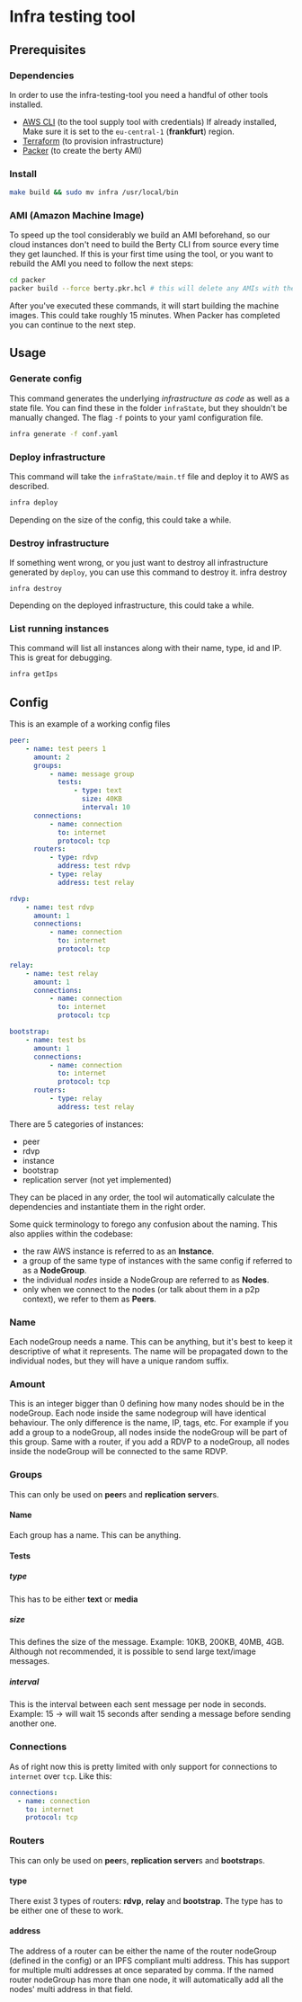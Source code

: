 # Infra testing tool

## Prerequisites

### Dependencies
In order to use the infra-testing-tool you need a handful of other tools installed.
- [AWS CLI](https://docs.aws.amazon.com/cli/latest/userguide/cli-chap-install.html) (to the tool supply tool with credentials) If already installed,
  Make sure it is set to the `eu-central-1` (**frankfurt**) region.
- [Terraform](https://www.terraform.io/downloads.html) (to provision infrastructure)
- [Packer](https://learn.hashicorp.com/tutorials/packer/get-started-install-cli) (to create the berty AMI)

### Install
```bash
make build && sudo mv infra /usr/local/bin
```

### AMI (Amazon Machine Image)
To speed up the tool considerably we build an AMI beforehand, so our cloud instances don't need to build the Berty CLI from source every time they get launched.
If this is your first time using the tool, or you want to rebuild the AMI you need to follow the next steps:
```bash
cd packer
packer build --force berty.pkr.hcl # this will delete any AMIs with the name "berty-ami" in that region!
```
After you've executed these commands, it will start building the machine images. This could take roughly 15 minutes.
When Packer has completed you can continue to the next step.

## Usage
### Generate config
This command generates the underlying *infrastructure as code* as well as a state file.
You can find these in the folder `infraState`, but they shouldn't be manually changed.
The flag `-f` points to your yaml configuration file.
```bash
infra generate -f conf.yaml
```

### Deploy infrastructure
This command will take the `infraState/main.tf` file and deploy it to AWS as described.
```bash
infra deploy
```
Depending on the size of the config, this could take a while.
### Destroy infrastructure
If something went wrong, or you just want to destroy all infrastructure generated by `deploy`, you can use this command to destroy it.
infra destroy
```
infra destroy
```
Depending on the deployed infrastructure, this could take a while.


### List running instances
This command will list all instances along with their name, type, id and IP.
This is great for debugging.
```bash
infra getIps
```

## Config
This is an example of a working config files
```yaml
peer:
    - name: test peers 1
      amount: 2
      groups:
          - name: message group
            tests:
                - type: text
                  size: 40KB
                  interval: 10
      connections:
          - name: connection
            to: internet
            protocol: tcp
      routers:
          - type: rdvp
            address: test rdvp
          - type: relay
            address: test relay

rdvp:
    - name: test rdvp
      amount: 1
      connections:
          - name: connection
            to: internet
            protocol: tcp

relay:
    - name: test relay
      amount: 1
      connections:
          - name: connection
            to: internet
            protocol: tcp

bootstrap:
    - name: test bs
      amount: 1
      connections:
          - name: connection
            to: internet
            protocol: tcp
      routers:
          - type: relay
            address: test relay
```
There are 5 categories of instances:
- peer
- rdvp
- instance
- bootstrap
- replication server (not yet implemented)

They can be placed in any order, the tool wil automatically calculate the dependencies and instantiate them in the right order.

Some quick terminology to forego any confusion about the naming. This also applies within the codebase:
- the raw AWS instance is referred to as an **Instance**.
- a group of the same type of instances with the same config if referred to as a **NodeGroup**.
- the individual *nodes* inside a NodeGroup are referred to as **Nodes**.
- only when we connect to the nodes (or talk about them in a p2p context), we refer to them as **Peers**.

### Name
Each nodeGroup needs a name. This can be anything, but it's best to keep it descriptive of what it represents.
The name will be propagated down to the individual nodes, but they will have a unique random suffix.

### Amount
This is an integer bigger than 0 defining how many nodes should be in the nodeGroup.
Each node inside the same nodegroup will have identical behaviour. The only difference is the name, IP, tags, etc.
For example if you add a group to a nodeGroup, all nodes inside the nodeGroup will be part of this group.
Same with a router, if you add a RDVP to a nodeGroup, all nodes inside the nodeGroup will be connected to the same RDVP.

### Groups
This can only be used on **peer**s and **replication server**s.
#### Name
Each group has a name. This can be anything.
#### Tests
##### type
This has to be either **text** or **media**
##### size
This defines the size of the message. Example: 10KB, 200KB, 40MB, 4GB.
Although not recommended, it is possible to send large text/image messages.
##### interval
This is the interval between each sent message per node in seconds. Example: 15 -> will wait 15 seconds after sending a message before sending another one.
### Connections
As of right now this is pretty limited with only support for connections to `internet` over `tcp`.
Like this:
```yaml
connections:
  - name: connection
    to: internet
    protocol: tcp
```

### Routers
This can only be used on **peer**s, **replication server**s and **bootstrap**s.
#### type
There exist 3 types of routers: **rdvp**, **relay** and **bootstrap**.
The type has to be either one of these to work.
#### address
The address of a router can be either the name of the router nodeGroup (defined in the config) or an IPFS compliant multi address.
This has support for multiple multi addresses at once separated by comma. If the named router nodeGroup has more than one node, it will automatically add all the nodes' multi address in that field.

